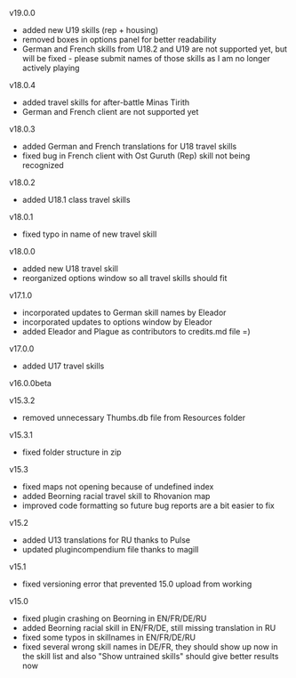 v19.0.0
- added new U19 skills (rep + housing)
- removed boxes in options panel for better readability
- German and French skills from U18.2 and U19 are not supported yet, but will be fixed - please submit names of those skills as I am no longer actively playing

v18.0.4
- added travel skills for after-battle Minas Tirith
- German and French client are not supported yet

v18.0.3
- added German and French translations for U18 travel skills
- fixed bug in French client with Ost Guruth (Rep) skill not being recognized

v18.0.2
- added U18.1 class travel skills

v18.0.1
- fixed typo in name of new travel skill

v18.0.0
- added new U18 travel skill
- reorganized options window so all travel skills should fit

v17.1.0
- incorporated updates to German skill names by Eleador
- incorporated updates to options window by Eleador
- added Eleador and Plague as contributors to credits.md file =)

v17.0.0
- added U17 travel skills

v16.0.0beta

v15.3.2
- removed unnecessary Thumbs.db file from Resources folder

v15.3.1
- fixed folder structure in zip

v15.3
- fixed maps not opening because of undefined index
- added Beorning racial travel skill to Rhovanion map
- improved code formatting so future bug reports are a bit easier to fix

v15.2
- added U13 translations for RU thanks to Pulse
- updated plugincompendium file thanks to magill

v15.1
- fixed versioning error that prevented 15.0 upload from working

v15.0
- fixed plugin crashing on Beorning in EN/FR/DE/RU
- added Beorning racial skill in EN/FR/DE, still missing translation in RU
- fixed some typos in skillnames in EN/FR/DE/RU
- fixed several wrong skill names in DE/FR, they should show up now in the skill list and also "Show untrained skills" should give better results now